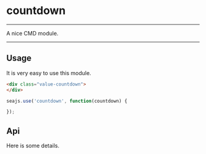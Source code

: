 # countdown

---

A nice CMD module.

---

## Usage

It is very easy to use this module.

````html
<div class="value-countdown">
</div>
````

```javascript
seajs.use('countdown', function(countdown) {

});
```

## Api

Here is some details.
